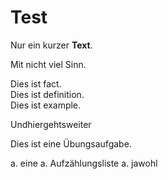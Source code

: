 # Test

Nur ein kurzer **Text**.

Mit nicht viel Sinn.

<div class="fact">
Dies ist fact.
</div>

<div class="definition">
Dies ist definition.
</div>

<div class="example">
Dies ist example.
</div>

Undhiergehtsweiter

<div class="uebung" caption="Schleifen">
Dies ist <span>eine</span> Übungsaufgabe.
</div>

a. eine
a. Aufzählungsliste
a. jawohl

